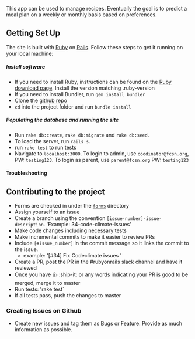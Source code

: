 This app can be used to manage recipes. Eventually the goal is to predict a meal plan on a weekly or monthly basis based on preferences.

## Getting Set Up
The site is built with [Ruby](https://www.ruby-lang.org) on [Rails](http://rubyonrails.org/). Follow these steps to get it running on your local machine:

##### Install software

* If you need to install Ruby, instructions can be found on the [Ruby download page](https://www.ruby-lang.org/en/downloads/). Install the version matching .ruby-version
* If you need to install Bundler, run `gem install bundler`
* Clone the [github repo](git@github.com:bamohan/friends_of_children_with_special_needs.git)
* `cd` into the project folder and run `bundle install`

##### Populating the database and running the site
* Run `rake db:create`, `rake db:migrate` and `rake db:seed`.
* To load the server, run `rails s`.
* run `rake test` to run tests
* Navigate to `localhost:3000`. To login to admin, use `coodinator@fcsn.org`, PW: `testing123`.
  To login as parent, use `parent@fcsn.org` PW: `testing123`

#### Troubleshooting

## Contributing to the project
* Forms are checked in under the [`forms`](https://github.com/bamohan/friends_of_children_with_special_needs/tree/master/forms/classes) directory
* Assign yourself to an issue
* Create a branch using the convention `[issue-number]-issue-description`. 'Example: 34-code-climate-issues'
* Make code changes including necessary tests
* Make incremental commits to make it easier to review PRs
* Include `[#issue_number]` in the commit message so it links the commit to the issue.
  * example: '[#34] Fix Codeclimate issues '
* Create a PR, post the PR in the #rubyonrails slack channel and have it reviewed
* Once you have :+1: :ship-it: or any words indicating your PR is good to be merged, merge it to master
* Run tests: 'rake test`
* If all tests pass, push the changes to master

### Creating Issues on Github
* Create new issues and tag them as Bugs or Feature. Provide as much information as possible.